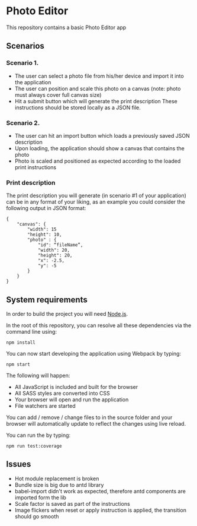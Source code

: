 # Photo Editor

This repository contains a basic Photo Editor app

## Scenarios

### Scenario 1.

* The user can select a photo file from his/her device and import it into the application
* The user can position and scale this photo on a canvas (note: photo must always cover full canvas size)
* Hit a submit button which will generate the print description
 These instructions should be stored locally as a JSON file.

### Scenario 2.

* The user can hit an import button which loads a previously saved JSON description
* Upon loading, the application should show a canvas that contains the photo
* Photo is scaled and positioned as expected according to the loaded print instructions

### Print description

The print description you will generate (in scenario #1 of your application)
can be in any format of your liking, as an example you could consider
the following output in JSON format:

    {
        "canvas": {
            "width": 15
            "height": 10,
            "photo" : {
                "id": “fileName”,
                "width": 20,
                "height": 20,
                "x": -2.5,
                "y": -5
            }
        }
    }

## System requirements

In order to build the project you will need [Node.js](https://nodejs.org/en/).

In the root of this repository, you can resolve all these dependencies via
the command line using:

    npm install
    
You can now start developing the application using Webpack by typing:

    npm start
    
The following will happen:

 * All JavaScript is included and built for the browser
 * All SASS styles are converted into CSS
 * Your browser will open and run the application
 * File watchers are started

You can add / remove / change files to in the source folder and your
browser will automatically update to reflect the changes using live reload.

You can run the by typing:

    npm run test:coverage

## Issues
 * Hot module replacement is broken 
 * Bundle size is big due to antd library 
 * babel-import didn't work as expected, therefore antd components are imported form the lib
 * Scale factor is saved as part of the instructions
 * Image flickers when reset or apply instruction is applied, the transition should go smooth
 
